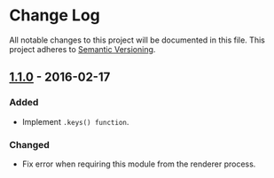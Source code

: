 # Change Log

All notable changes to this project will be documented in this file.
This project adheres to [Semantic Versioning](http://semver.org/).

## [1.1.0] - 2016-02-17

### Added

- Implement `.keys() function`.

### Changed

- Fix error when requiring this module from the renderer process.

[1.1.0]: https://github.com/jviotti/electron-json-storage/compare/v1.0.0...v1.1.0
